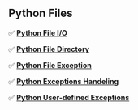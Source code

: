 ## Python Files

✅ **[Python File I/O](/content/essentials/python/files/001_Python_File_Input_Output.ipynb)**

✅ **[Python File Directory](/content/essentials/python/files/002_Python_File_Directory.ipynb)**

✅ **[Python File Exception](/content/essentials/python/files/003_Python_File_Exception.ipynb)**

✅ **[Python Exceptions Handeling](/content/essentials/python/files/004_Python_Exceptions_Handling.ipynb)**

✅ **[Python User-defined Exceptions](/content/essentials/python/files/005_Python_User_defined_Exceptions.ipynb)**